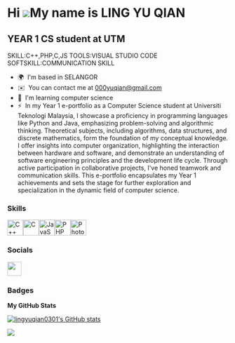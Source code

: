 Hi ![](https://user-images.githubusercontent.com/18350557/176309783-0785949b-9127-417c-8b55-ab5a4333674e.gif)My name is LING YU QIAN
====================================================================================================================================

YEAR 1 CS student at UTM
------------------------

SKILL:C++,PHP,C,JS TOOLS:VISUAL STUDIO CODE SOFTSKILL:COMMUNICATION SKILL

* 🌍  I'm based in SELANGOR
* ✉️  You can contact me at [000yuqian@gmail.com](mailto:000yuqian@gmail.com)
* 🧠  I'm learning computer science
* ⚡  In my Year 1 e-portfolio as a Computer Science student at Universiti Teknologi Malaysia, I showcase a proficiency in programming languages like Python and Java, emphasizing problem-solving and algorithmic thinking. Theoretical subjects, including algorithms, data structures, and discrete mathematics, form the foundation of my conceptual knowledge. I offer insights into computer organization, highlighting the interaction between hardware and software, and demonstrate an understanding of software engineering principles and the development life cycle. Through active participation in collaborative projects, I've honed teamwork and communication skills. This e-portfolio encapsulates my Year 1 achievements and sets the stage for further exploration and specialization in the dynamic field of computer science.

### Skills


<p align="left">
<a href="https://docs.microsoft.com/en-us/cpp/?view=msvc-170" target="_blank" rel="noreferrer"><img src="https://raw.githubusercontent.com/danielcranney/readme-generator/main/public/icons/skills/cplusplus-colored.svg" width="36" height="36" alt="C++" /></a><a href="https://docs.microsoft.com/en-us/cpp/?view=msvc-170" target="_blank" rel="noreferrer"><img src="https://raw.githubusercontent.com/danielcranney/readme-generator/main/public/icons/skills/c-colored.svg" width="36" height="36" alt="C" /></a><a href="https://developer.mozilla.org/en-US/docs/Web/JavaScript" target="_blank" rel="noreferrer"><img src="https://raw.githubusercontent.com/danielcranney/readme-generator/main/public/icons/skills/javascript-colored.svg" width="36" height="36" alt="JavaScript" /></a><a href="https://www.php.net/" target="_blank" rel="noreferrer"><img src="https://raw.githubusercontent.com/danielcranney/readme-generator/main/public/icons/skills/php-colored.svg" width="36" height="36" alt="PHP" /></a><a href="https://www.adobe.com/uk/products/photoshop.html" target="_blank" rel="noreferrer"><img src="https://raw.githubusercontent.com/danielcranney/readme-generator/main/public/icons/skills/photoshop-colored.svg" width="36" height="36" alt="Photoshop" /></a>
</p>


### Socials

<p align="left"> <a href="https://www.github.com/lingyuqian0301" target="_blank" rel="noreferrer"> <picture> <source media="(prefers-color-scheme: dark)" srcset="https://raw.githubusercontent.com/danielcranney/readme-generator/main/public/icons/socials/github-dark.svg" /> <source media="(prefers-color-scheme: light)" srcset="https://raw.githubusercontent.com/danielcranney/readme-generator/main/public/icons/socials/github.svg" /> <img src="https://raw.githubusercontent.com/danielcranney/readme-generator/main/public/icons/socials/github.svg" width="32" height="32" /> </picture> </a></p>

### Badges

<b>My GitHub Stats</b>

<a href="http://www.github.com/lingyuqian0301"><img src="https://github-readme-stats.vercel.app/api?username=lingyuqian0301&show_icons=true&hide=&count_private=true&title_color=0891b2&text_color=ffffff&icon_color=0891b2&bg_color=1c1917&hide_border=true&show_icons=true" alt="lingyuqian0301's GitHub stats" /></a>

<a href="http://www.github.com/lingyuqian0301"><img src="https://github-readme-streak-stats.herokuapp.com/?user=lingyuqian0301&stroke=ffffff&background=1c1917&ring=0891b2&fire=0891b2&currStreakNum=ffffff&currStreakLabel=0891b2&sideNums=ffffff&sideLabels=ffffff&dates=ffffff&hide_border=true" /></a>
